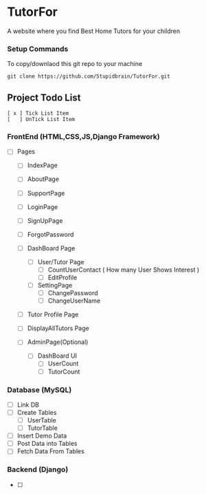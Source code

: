 # TutorFor

A website where you find Best Home Tutors for your children

### Setup Commands

To copy/downlaod this git repo to your machine
```
git clone https://github.com/5tupidbrain/TutorFor.git
```
<!-- > (use below Commands inside the newly created Folder ie. ***TutorFor*** )

To setup this repo for workign on it 
```
git remote add origin https://github.com/5tupidbrain/TutorFor.git
```

To update any changes to to this repo 
```
git add .
git commit -m "your comment here for the update"
git push origin master
``` -->


## Project Todo List
```
[ x ] Tick List Item
[   ] UnTick List Item
```

### FrontEnd (HTML,CSS,JS,Django Framework)

- [ ] Pages
    - [ ] IndexPage
    - [ ] AboutPage
    - [ ] SupportPage
    - [ ] LoginPage
    - [ ] SignUpPage
    - [ ] ForgotPassword
    - [ ] DashBoard Page
        - [ ] User/Tutor Page
            - [ ] CountUserContact ( How many User Shows Interest )
            - [ ] EditProfile
        - [ ] SettingPage
            - [ ] ChangePassword
            - [ ] ChangeUserName
    - [ ] Tutor Profile Page
    - [ ] DisplayAllTutors Page
    
    - [ ] AdminPage(Optional)
        - [ ] DashBoard UI
            - [ ] UserCount
            - [ ] TutorCount

### Database (MySQL)

- [ ] Link DB 
- [ ] Create Tables
    - [ ] UserTable
    - [ ] TutorTable
- [ ] Insert Demo Data
- [ ] Post Data into Tables
- [ ] Fetch Data From Tables

### Backend (Django)
- [ ]